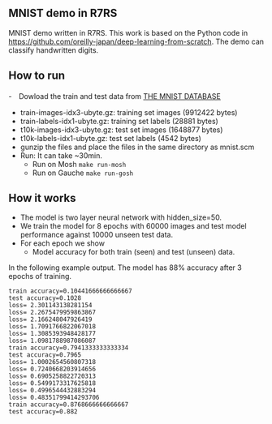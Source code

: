 ## MNIST demo in R7RS
MNIST demo written in R7RS. This work is based on the Python code in https://github.com/oreilly-japan/deep-learning-from-scratch. The demo can classify handwritten digits.

## How to run
-　Dowload the train and test data from [THE MNIST DATABASE](http://yann.lecun.com/exdb/mnist/)
  - train-images-idx3-ubyte.gz:  training set images (9912422 bytes)
  - train-labels-idx1-ubyte.gz:  training set labels (28881 bytes)
  - t10k-images-idx3-ubyte.gz:   test set images (1648877 bytes)
  - t10k-labels-idx1-ubyte.gz:   test set labels (4542 bytes) 
- gunzip the files and place the files in the same directory as mnist.scm
- Run: It can take ~30min.
  - Run on Mosh ```make run-mosh```
  - Run on Gauche ```make run-gosh```

## How it works
- The model is two layer neural network with hidden_size=50.
- We train the model for 8 epochs with 60000 images and test model performance against 10000 unseen test data.
- For each epoch we show
  - Model accuracy for both train (seen) and test (unseen) data.

In the following example output. The model has 88% accuracy after 3 epochs of training.
```
train accuracy=0.10441666666666667
test accuracy=0.1028
loss= 2.301143138281154
loss= 2.2675479959863867
loss= 2.166248047926419
loss= 1.7091766822067018
loss= 1.3085393948428177
loss= 1.0981788987086087
train accuracy=0.7941333333333334
test accuracy=0.7965
loss= 1.0002654560807318
loss= 0.7240668203914656
loss= 0.6905258822720313
loss= 0.5499173317625818
loss= 0.4996544432883294
loss= 0.48351799414293706
train accuracy=0.8768666666666667
test accuracy=0.882
```
